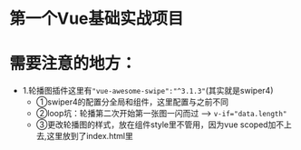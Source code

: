 # 第一个Vue基础实战项目





# 需要注意的地方：
  - 1.轮播图插件这里有`"vue-awesome-swipe":"^3.1.3"`(其实就是swiper4)
    + ①swiper4的配置分全局和组件，这里配置与之前不同
    + ②loop坑：轮播第二次开始第一张图一闪而过 --> `v-if="data.length"`
    + ③更改轮播图的样式，放在组件style里不管用，因为vue scoped加不上去,这里放到了index.html里

